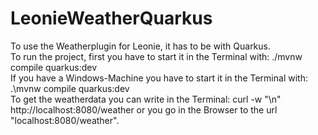 # LeonieWeatherQuarkus

<p>
 To use the Weatherplugin for Leonie, it has to be with Quarkus.<br>
 To run the project, first you have to start it in the Terminal with: ./mvnw compile quarkus:dev <br>
 If you have a Windows-Machine you have to start it in the Terminal with: .\mvnw compile quarkus:dev <br>
 To get the weatherdata you can write in the Terminal: curl -w "\n" http://localhost:8080/weather 
 or you go in the Browser to the url "localhost:8080/weather".
</p>

